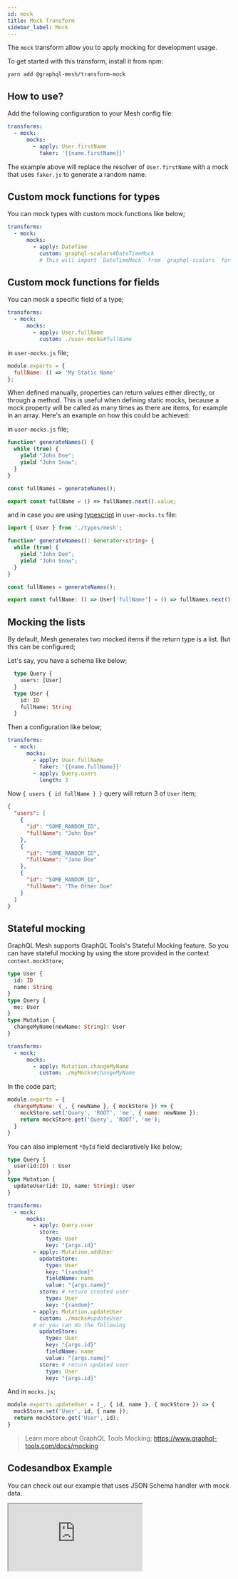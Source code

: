 ```yaml
---
id: mock
title: Mock Transform
sidebar_label: Mock
---
```


The `mock` transform allow you to apply mocking for development usage.

To get started with this transform, install it from npm:

```
yarn add @graphql-mesh/transform-mock
```

## How to use?

Add the following configuration to your Mesh config file:

```yml
transforms:
  - mock:
      mocks:
        - apply: User.firstName
          faker: '{{name.firstName}}'
```

The example above will replace the resolver of `User.firstName` with a mock that uses `faker.js` to generate a random name.

## Custom mock functions for types

You can mock types with custom mock functions like below;

```yml
transforms:
  - mock:
      mocks:
        - apply: DateTime
          custom: graphql-scalars#DateTimeMock 
          # This will import `DateTimeMock` from `graphql-scalars` for example. Local paths are also supported
```

## Custom mock functions for fields

You can mock a specific field of a type;

```yml
transforms:
  - mock:
      mocks: 
        - apply: User.fullName
          custom: ./user-mocks#fullName
```

in `user-mocks.js` file;

```js
module.exports = {
  fullName: () => 'My Static Name'
};
```
When defined manually, properties can return values either directly, or through a method. This is useful when defining static mocks, because a mock property will be called as many times as there are items, for example in an array.
Here's an example on how this could be achieved:

in `user-mocks.js` file;
```js
function* generateNames() {
  while (true) {
    yield "John Doe";
    yield "John Snow";
  }
}

const fullNames = generateNames();

export const fullName = () => fullNames.next().value;
```
and in case you are using [typescript](https://www.graphql-mesh.com/docs/recipes/typescript) in `user-mocks.ts` file:
```ts
import { User } from './types/mesh';

function* generateNames(): Generator<string> {
  while (true) {
    yield "John Doe";
    yield "John Snow";
  }
}

const fullNames = generateNames();

export const fullName: () => User['fullName'] = () => fullNames.next().value;
```

## Mocking the lists

By default, Mesh generates two mocked items if the return type is a list. But this can be configured;

Let's say, you have a schema like below;

```graphql
  type Query {
    users: [User]
  }
  type User {
    id: ID
    fullName: String
  }
```

Then a configuration like below;

```yml
transforms:
  - mock:
      mocks: 
        - apply: User.fullName
          faker: '{{name.fullName}}'
        - apply: Query.users
          length: 3
```

Now `{ users { id fullName } }` query will return 3 of `User` item;

```json
{
  "users": [
    {
      "id": "SOME_RANDOM_ID",
      "fullName": "John Doe"
    },    
    {
      "id": "SOME_RANDOM_ID",
      "fullName": "Jane Doe"
    },
    {
      "id": "SOME_RANDOM_ID",
      "fullName": "The Other Doe"
    }
  ]
}
```

## Stateful mocking

GraphQL Mesh supports GraphQL Tools's Stateful Mocking feature. So you can have stateful mocking by using the store provided in the context `context.mockStore`;

```graphql
type User {
  id: ID
  name: String
}
type Query {
  me: User
}
type Mutation {
  changeMyName(newName: String): User
}
```

```yml
transforms:
  - mock:
      mocks: 
        - apply: Mutation.changeMyName
          custom: ./myMocks#changeMyName
```

In the code part;

```js
module.exports = {
  changeMyName: (_, { newName }, { mockStore }) => {
    mockStore.set('Query', 'ROOT', 'me', { name: newName });
    return mockStore.get('Query', 'ROOT', 'me');
  } 
}
```

You can also implement `*ById` field declaratively like below;

```graphql
type Query {
  user(id:ID) : User
}
type Mutation {
  updateUser(id: ID, name: String): User
}
```

```yml
transforms:
  - mock:
      mocks: 
        - apply: Query.user
          store:
            type: User
            key: "{args.id}" 
        - apply: Mutation.addUser
          updateStore:
            type: User
            key: "{random}"
            fieldName: name
            value: "{args.name}"
          store: # return created user
            type: User
            key: "{random}"
        - apply: Mutation.updateUser
          custom: ./mocks#updateUser
        # or you can do the following
          updateStore:
            type: User
            key: "{args.id}"
            fieldName: name
            value: "{args.name}"
          store: # return updated user
            type: User
            key: "{args.id}"

```

And in `mocks.js`;

```js
module.exports.updateUser = (_, { id, name }, { mockStore }) => {
  mockStore.set('User', id, { name });
  return mockStore.get('User', id);
}
```


> Learn more about GraphQL Tools Mocking; https://www.graphql-tools.com/docs/mocking

## Codesandbox Example

You can check out our example that uses JSON Schema handler with mock data.

<iframe
     src="https://codesandbox.io/embed/github/Urigo/graphql-mesh/tree/master/examples/json-schema-example?fontsize=14&hidenavigation=1&theme=dark&module=%2F.meshrc.yml"
     style={{width:"100%", height:"500px", border:"0", borderRadius: "4px", overflow:"hidden"}}
     title="json-schema-example"
     allow="geolocation; microphone; camera; midi; vr; accelerometer; gyroscope; payment; ambient-light-sensor; encrypted-media; usb"
     sandbox="allow-modals allow-forms allow-popups allow-scripts allow-same-origin"/>

## Config API Reference

{@import ../generated-markdown/MockingConfig.generated.md}
